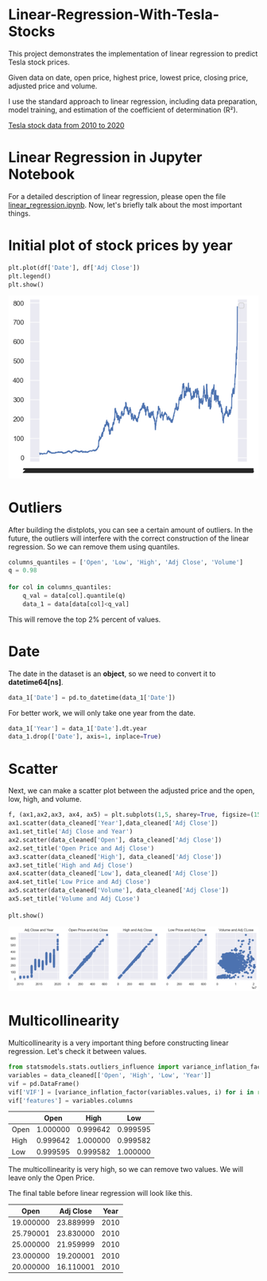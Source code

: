 # Linear-Regression-With-Tesla-Stocks
This project demonstrates the implementation of linear regression to predict Tesla stock prices. 

Given data on date, open price, highest price, lowest price, closing price, adjusted price and volume. 

I use the standard approach to linear regression, including data preparation, model training, and estimation of the coefficient of determination (R²).

[Tesla stock data from 2010 to 2020](https://www.kaggle.com/datasets/timoboz/tesla-stock-data-from-2010-to-2020/data)

# Linear Regression in Jupyter Notebook 
For a detailed description of linear regression, please open the file [linear_regression.ipynb](https://nbviewer.org/github/LilPoly/Linear-Regression-With-Tesla-Stocks/blob/main/linear_regression.ipynb). 
Now, let's briefly talk about the most important things.

# Initial plot of stock prices by year
``` python
plt.plot(df['Date'], df['Adj Close'])
plt.legend()
plt.show()

```
![Plot](images/output.png)

# Outliers
After building the distplots, you can see a certain amount of outliers. In the future, the outliers will interfere with the correct construction of the linear regression.
So we can remove them using quantiles.
``` python
columns_quantiles = ['Open', 'Low', 'High', 'Adj Close', 'Volume']
q = 0.98

for col in columns_quantiles:
    q_val = data[col].quantile(q)
    data_1 = data[data[col]<q_val]
```
This will remove the top 2% percent of values.

# Date
The date in the dataset is an **object**, so we need to convert it to **datetime64[ns]**.
``` python
data_1['Date'] = pd.to_datetime(data_1['Date'])
```
For better work, we will only take one year from the date.
``` python
data_1['Year'] = data_1['Date'].dt.year
data_1.drop(['Date'], axis=1, inplace=True)
```
# Scatter
Next, we can make a scatter plot between the adjusted price and the open, low, high, and volume.
``` python
f, (ax1,ax2,ax3, ax4, ax5) = plt.subplots(1,5, sharey=True, figsize=(15,3))
ax1.scatter(data_cleaned['Year'],data_cleaned['Adj Close'])
ax1.set_title('Adj Close and Year')
ax2.scatter(data_cleaned['Open'], data_cleaned['Adj Close'])
ax2.set_title('Open Price and Adj Close')
ax3.scatter(data_cleaned['High'], data_cleaned['Adj Close'])
ax3.set_title('High and Adj Close')
ax4.scatter(data_cleaned['Low'], data_cleaned['Adj Close'])
ax4.set_title('Low Price and Adj Close')
ax5.scatter(data_cleaned['Volume'], data_cleaned['Adj Close'])
ax5.set_title('Volume and Adj CLose')

plt.show()
```
![Scatter](images/output_scatter.png)

# Multicollinearity
Multicollinearity is a very important thing before constructing linear regression. Let's check it between values.
``` python
from statsmodels.stats.outliers_influence import variance_inflation_factor
variables = data_cleaned[['Open', 'High', 'Low', 'Year']]
vif = pd.DataFrame()
vif['VIF'] = [variance_inflation_factor(variables.values, i) for i in range(variables.shape[1])]
vif['features'] = variables.columns
```
|       | Open       | High       | Low        |
|-------|------------|------------|------------|
| Open  | 1.000000   | 0.999642   | 0.999595   |
| High  | 0.999642   | 1.000000   | 0.999582   |
| Low   | 0.999595   | 0.999582   | 1.000000   |

The multicollinearity is very high, so we can remove two values. We will leave only the Open Price.

The final table before linear regression will look like this.

| Open       | Adj Close  | Year |
|------------|------------|------|
| 19.000000  | 23.889999  | 2010 |
| 25.790001  | 23.830000  | 2010 |
| 25.000000  | 21.959999  | 2010 |
| 23.000000  | 19.200001  | 2010 |
| 20.000000  | 16.110001  | 2010 |



